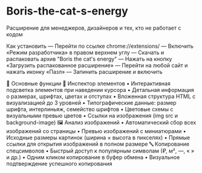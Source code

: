 # Boris-the-cat-s-energy
Расширение для менеджеров, дизайнеров и тех, кто не работает с кодом

Как установить
— Перейти по ссылке chrome://extensions/
— Включить «Режим разработчика» в правом верхнем углу
— Скачать и распаковать архив "Boris the cat's energy"
— Нажать на кнопку «Загрузить распакованное расширение»
— Перейти на любой сайт и нажать иконку «Пазл»
— Запинить расширение и включить 

🚀 Основные функции
📱 Инспектор элементов
	•	Интерактивная подсветка элементов при наведении курсора
	•	Детальная информация о размерах, шрифтах, цветах и отступах
	•	Вложенная структура HTML с визуализацией до 3 уровней
	•	Типографические данные: размер шрифта, интерлиньяж, семейство шрифтов
	•	Цветовые схемы с визуальными превью цветов
	•	Ссылки на изображения (img src и background-image)
🖼️ Анализ изображений
	•	Автоматический сбор всех изображений со страницы
	•	Превью изображений с миниатюрами
	•	Исходные размеры картинок (ширина × высота в пикселях)
	•	Прямые ссылки для открытия изображений в полном размере
🔤 Копирование спецсимволов
	•	Быстрый доступ к популярным символам (₽, м², —, « » и др.)
	•	Одним кликом копирование в буфер обмена
	•	Визуальное подтверждение успешного копирования
